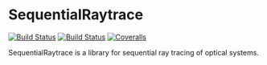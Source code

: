 # SequentialRaytrace

[![Build Status](https://travis-ci.com/cdhf/SequentialRaytrace.jl.svg?branch=master)](https://travis-ci.com/cdhf/SequentialRaytrace.jl)
[![Build Status](https://ci.appveyor.com/api/projects/status/github/cdhf/SequentialRaytrace.jl?svg=true)](https://ci.appveyor.com/project/cdhf/SequentialRaytrace-jl)
[![Coveralls](https://coveralls.io/repos/github/cdhf/SequentialRaytrace.jl/badge.svg?branch=master)](https://coveralls.io/github/cdhf/SequentialRaytrace.jl?branch=master)

SequentialRaytrace is a library for sequential ray tracing of optical systems.
